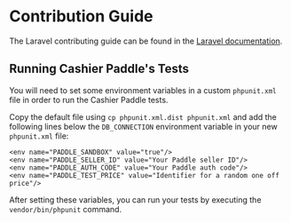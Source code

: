 # Contribution Guide

The Laravel contributing guide can be found in the [Laravel documentation](https://laravel.com/docs/contributions).

## Running Cashier Paddle's Tests

You will need to set some environment variables in a custom `phpunit.xml` file in order to run the Cashier Paddle tests.

Copy the default file using `cp phpunit.xml.dist phpunit.xml` and add the following lines below the `DB_CONNECTION` environment variable in your new `phpunit.xml` file:

    <env name="PADDLE_SANDBOX" value="true"/>
    <env name="PADDLE_SELLER_ID" value="Your Paddle seller ID"/>
    <env name="PADDLE_AUTH_CODE" value="Your Paddle auth code"/>
    <env name="PADDLE_TEST_PRICE" value="Identifier for a random one off price"/>

After setting these variables, you can run your tests by executing the `vendor/bin/phpunit` command.
